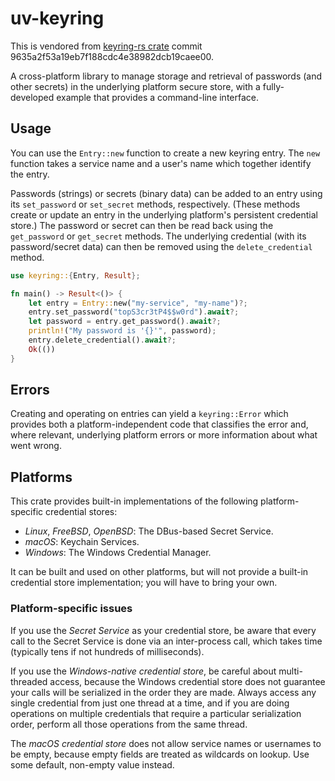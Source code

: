 # uv-keyring

This is vendored from [keyring-rs crate](https://github.com/open-source-cooperative/keyring-rs)
commit 9635a2f53a19eb7f188cdc4e38982dcb19caee00.

A cross-platform library to manage storage and retrieval of passwords (and other secrets) in the
underlying platform secure store, with a fully-developed example that provides a command-line
interface.

## Usage

You can use the `Entry::new` function to create a new keyring entry. The `new` function takes a
service name and a user's name which together identify the entry.

Passwords (strings) or secrets (binary data) can be added to an entry using its `set_password` or
`set_secret` methods, respectively. (These methods create or update an entry in the underlying
platform's persistent credential store.) The password or secret can then be read back using the
`get_password` or `get_secret` methods. The underlying credential (with its password/secret data)
can then be removed using the `delete_credential` method.

```rust
use keyring::{Entry, Result};

fn main() -> Result<()> {
    let entry = Entry::new("my-service", "my-name")?;
    entry.set_password("topS3cr3tP4$$w0rd").await?;
    let password = entry.get_password().await?;
    println!("My password is '{}'", password);
    entry.delete_credential().await?;
    Ok(())
}
```

## Errors

Creating and operating on entries can yield a `keyring::Error` which provides both a
platform-independent code that classifies the error and, where relevant, underlying platform errors
or more information about what went wrong.

## Platforms

This crate provides built-in implementations of the following platform-specific credential stores:

- _Linux_, _FreeBSD_, _OpenBSD_: The DBus-based Secret Service.
- _macOS_: Keychain Services.
- _Windows_: The Windows Credential Manager.

It can be built and used on other platforms, but will not provide a built-in credential store
implementation; you will have to bring your own.

### Platform-specific issues

If you use the _Secret Service_ as your credential store, be aware that every call to the Secret
Service is done via an inter-process call, which takes time (typically tens if not hundreds of
milliseconds).

If you use the _Windows-native credential store_, be careful about multi-threaded access, because
the Windows credential store does not guarantee your calls will be serialized in the order they are
made. Always access any single credential from just one thread at a time, and if you are doing
operations on multiple credentials that require a particular serialization order, perform all those
operations from the same thread.

The _macOS credential store_ does not allow service names or usernames to be empty, because empty
fields are treated as wildcards on lookup. Use some default, non-empty value instead.

